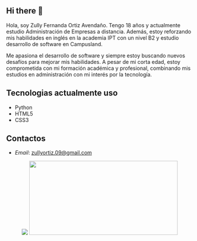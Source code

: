 ## Hi there 👋

Hola, soy Zully Fernanda Ortiz Avendaño. Tengo 18 años y actualmente estudio Administración de Empresas a distancia. Además, estoy reforzando mis habilidades en inglés en la academia IPT con un nivel B2 y estudio desarrollo de software en Campusland.

Me apasiona el desarrollo de software y siempre estoy buscando nuevos desafíos para mejorar mis habilidades. A pesar de mi corta edad, estoy comprometida con mi formación académica y profesional, combinando mis estudios en administración con mi interés por la tecnología.

## Tecnologias actualmente uso 

* Python 
* HTML5
* CSS3

## Contactos

* *Email*: zullyortiz.09@gmail.com

<div align="center" >
<picture>
  <source
    srcset="https://github-readme-stats.vercel.app/api?username=zu0910&show_icons=true&theme=radical"
    media="(prefers-color-scheme: dark)"
  />
  <source
    srcset="https://github-readme-stats.vercel.app/api?username=zu0910&show_icons=true"
    media="(prefers-color-dark: ), (prefers-color-scheme: no-preference)"
  />
  <img   src="https://github-readme-stats.vercel.app/api?username=zu0910&show_icons=true" />
</picture>
   <img width="400" height="200" src="https://github-readme-stats.vercel.app/api/top-langs/?username=zu0910&size_weight=0.0005&count_weight=0.3&layout=compact&theme=radical">
   <br>
   <img src="https://komarev.com/ghpvc/?username=zu0910&style=for-the-badge&color=blueviolet" alt=""/>
</div>

